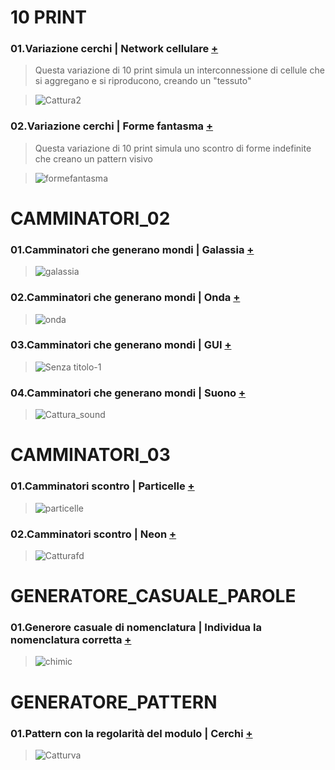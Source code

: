 # 10 PRINT 
### 01.Variazione cerchi | Network cellulare [+](https://editor.p5js.org/gasperonisiria/full/AzjkDNNBe)
>Questa variazione di 10 print simula un interconnessione di cellule che si aggregano e si riproducono, creando un "tessuto" 

>![Cattura2](https://user-images.githubusercontent.com/77029849/122638781-6b8f0780-d0f6-11eb-8c2a-3741c23c178e.JPG)
### 02.Variazione cerchi | Forme fantasma [+](https://editor.p5js.org/gasperonisiria/full/NiqXpeVcD)
>Questa variazione di 10 print simula uno scontro di forme indefinite che creano un pattern visivo

>![formefantasma](https://user-images.githubusercontent.com/77029849/122640022-5f5a7880-d0fd-11eb-8791-a950504e9407.JPG)
# CAMMINATORI_02 
### 01.Camminatori che generano mondi | Galassia [+](https://editor.p5js.org/gasperonisiria/full/13TT1X1Yo)
>![galassia](https://user-images.githubusercontent.com/77029849/122640244-c88ebb80-d0fe-11eb-99c1-0ad6d5e73591.JPG)

### 02.Camminatori che generano mondi | Onda [+](https://editor.p5js.org/gasperonisiria/full/13TT1X1Yo)
>![onda](https://user-images.githubusercontent.com/77029849/122640252-d6444100-d0fe-11eb-928b-3cf06fdc310f.JPG)
### 03.Camminatori che generano mondi | GUI [+](https://editor.p5js.org/gasperonisiria/full/JKs0HIMkJ)
>![Senza titolo-1](https://user-images.githubusercontent.com/77029849/122640378-7f8b3700-d0ff-11eb-8f01-89cbf933ac79.png)
### 04.Camminatori che generano mondi | Suono [+](https://editor.p5js.org/gasperonisiria/full/p1ZsFbjag)
>![Cattura_sound](https://user-images.githubusercontent.com/77029849/122640429-c2e5a580-d0ff-11eb-8d3d-7d28f9002011.JPG)
# CAMMINATORI_03
### 01.Camminatori scontro | Particelle [+](https://editor.p5js.org/gasperonisiria/full/wFwVmnXjj)
>![particelle](https://user-images.githubusercontent.com/77029849/122640623-e1986c00-d100-11eb-8f64-88c23798ef5b.JPG)
### 02.Camminatori scontro | Neon [+](https://editor.p5js.org/gasperonisiria/full/fLJm4uvDz)
>![Catturafd](https://user-images.githubusercontent.com/77029849/122640696-3805aa80-d101-11eb-9b0b-661686d39a48.JPG)
# GENERATORE_CASUALE_PAROLE
### 01.Generore casuale di nomenclatura | Individua la nomenclatura corretta [+](https://editor.p5js.org/gasperonisiria/full/G2BT-YFyx)
>![chimic](https://user-images.githubusercontent.com/77029849/122641230-37bade80-d104-11eb-8124-c775d84825bb.JPG)
# GENERATORE_PATTERN
### 01.Pattern con la regolarità del modulo | Cerchi [+](https://editor.p5js.org/gasperonisiria/full/ulQTBtERG)
>![Catturva](https://user-images.githubusercontent.com/77029849/122641340-ed862d00-d104-11eb-9b12-ba5ee369b23d.JPG)
